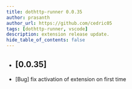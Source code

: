 ```yaml
---
title: dothttp-runner 0.0.35
author: prasanth
author_url: https://github.com/cedric05
tags: [dothttp-runner, vscode]
description: extension release update.
hide_table_of_contents: false
---
```


- ## [0.0.35]
- [Bug] fix activation of extension on first time
